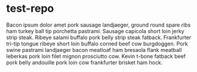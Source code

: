 # test-repo

Bacon ipsum dolor amet pork sausage landjaeger, ground round spare ribs ham turkey ball tip porchetta pastrami. Sausage capicola short loin jerky strip steak. Ribeye salami buffalo pork belly strip steak fatback. Frankfurter tri-tip tongue ribeye short loin buffalo corned beef cow burgdoggen. Pork swine pastrami landjaeger bacon meatloaf ham bresaola flank meatball leberkas pork loin filet mignon prosciutto cow. Kevin t-bone fatback beef pork belly andouille pork loin cow frankfurter brisket ham hock.
